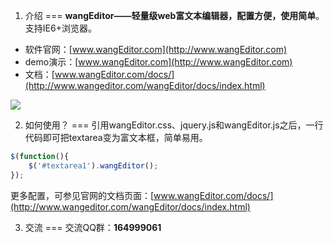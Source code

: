 1. 介绍
===
<b>wangEditor——轻量级web富文本编辑器，配置方便，使用简单</b>。支持IE6+浏览器。<br/>

* 软件官网：[www.wangEditor.com](http://www.wangEditor.com)
* demo演示：[www.wangEditor.com](http://www.wangEditor.com)
* 文档：[www.wangEditor.com/docs/](http://www.wangeditor.com/wangEditor/docs/index.html)

![](http://images0.cnblogs.com/blog2015/138012/201508/271700039372482.png)

2. 如何使用？
===
引用wangEditor.css、jquery.js和wangEditor.js之后，一行代码即可把textarea变为富文本框，简单易用。
```javascript
$(function(){
	$('#textarea1').wangEditor();
});
```
更多配置，可参见官网的文档页面：[www.wangEditor.com/docs/](http://www.wangeditor.com/wangEditor/docs/index.html)

3. 交流
===
交流QQ群：<b>164999061</b> 
